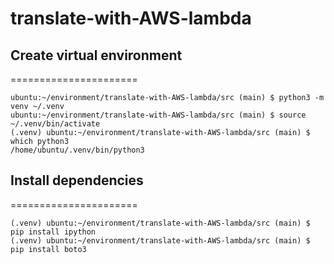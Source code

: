 # translate-with-AWS-lambda


## Create virtual environment
======================

    ubuntu:~/environment/translate-with-AWS-lambda/src (main) $ python3 -m venv ~/.venv
    ubuntu:~/environment/translate-with-AWS-lambda/src (main) $ source ~/.venv/bin/activate
    (.venv) ubuntu:~/environment/translate-with-AWS-lambda/src (main) $ which python3
    /home/ubuntu/.venv/bin/python3  
 
## Install dependencies
======================

    (.venv) ubuntu:~/environment/translate-with-AWS-lambda/src (main) $ pip install ipython
    (.venv) ubuntu:~/environment/translate-with-AWS-lambda/src (main) $ pip install boto3
